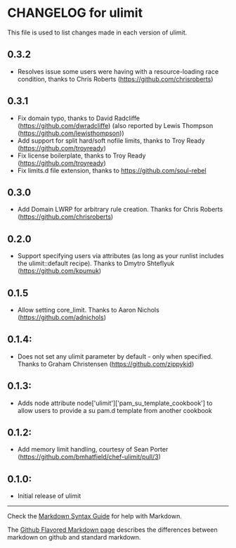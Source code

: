 # CHANGELOG for ulimit

This file is used to list changes made in each version of ulimit.

## 0.3.2

* Resolves issue some users were having with a resource-loading race condition, thanks to Chris Roberts (https://github.com/chrisroberts)

## 0.3.1

* Fix domain typo, thanks to David Radcliffe (https://github.com/dwradcliffe) (also reported by Lewis Thompson (https://github.com/lewisthompson))
* Add support for split hard/soft nofile limits, thanks to Troy Ready (https://github.com/troyready)
* Fix license boilerplate, thanks to Troy Ready (https://github.com/troyready)
* Fix limits.d file extension, thanks to https://github.com/soul-rebel

## 0.3.0

* Add Domain LWRP for arbitrary rule creation. Thanks for Chris Roberts (https://github.com/chrisroberts)

## 0.2.0

* Support specifying users via attributes (as long as your runlist includes the ulimit::default recipe). Thanks to Dmytro Shteflyuk (https://github.com/kpumuk)

## 0.1.5

* Allow setting core_limit. Thanks to Aaron Nichols (https://github.com/adnichols)

## 0.1.4:

* Does not set any ulimit parameter by default - only when specified. Thanks to Graham Christensen (https://github.com/zippykid)

## 0.1.3:

* Adds node attribute node['ulimit']['pam_su_template_cookbook'] to allow users to provide a su pam.d template from another cookbook

## 0.1.2:

* Add memory limit handling, courtesy of Sean Porter (https://github.com/bmhatfield/chef-ulimit/pull/3)

## 0.1.0:

* Initial release of ulimit

- - - 
Check the [Markdown Syntax Guide](http://daringfireball.net/projects/markdown/syntax) for help with Markdown.

The [Github Flavored Markdown page](http://github.github.com/github-flavored-markdown/) describes the differences between markdown on github and standard markdown.
